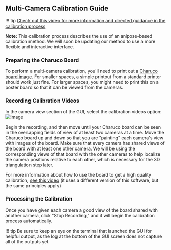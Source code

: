 ## Multi-Camera Calibration Guide
!!! tip
     [Check out this video for more information and directed guidance in the calibration process](https://youtu.be/GxKmyKdnTy0?t=1615)

**Note:** This calibration process describes the use of an anipose-based calibration method. We will soon be updating our method to use a more flexible and interactive interface.

### Preparing the Charuco Board
To perform a multi-camera calibration, you'll need to print out a [Charuco board image](https://github.com/freemocap/freemocap/blob/main/assets/charuco/charuco_board_image.png). For smaller spaces, a simple printout from a standard printer should work just fine. For larger spaces, you might need to print this on a poster board so that it can be viewed from the cameras.

### Recording Calibration Videos
In the camera view section of the GUI, select the calibration videos option:
![image](/assets/images/freemocap_calibration_window_w_text_overlay.png)


Begin the recording, and then move until your Charuco board can be seen in the overlapping fields of view of at least two cameras at a time. Move the Charuco board up and down so that you are "painting" each camera's view with images of the board. Make sure that every camera has shared views of the board with at least one other camera. We will be using the corresponding views of that board with the other cameras to help localize the camera positions relative to each other, which is necessary for the 3D triangulation step later.

For more information about how to use the board to get a high quality calibration, [see this video](https://www.youtube.com/watch?v=GxKmyKdnTy0&t=1786s) (it uses a different version of this software, but the same principles apply)

### Processing the Calibration
Once you have given each camera a good view of the board shared with another camera, click "Stop Recording," and it will begin the calibration process automatically. 

!!! tip
     Be sure to keep an eye on the terminal that launched the GUI for helpful output, as the log at the bottom of the  GUI screen does not capture all of the outputs yet.
